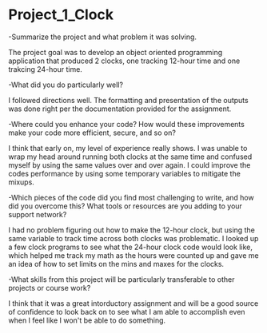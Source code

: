 # Project_1_Clock
-Summarize the project and what problem it was solving.

The project goal was to develop an object oriented programming application that produced 2 clocks, one tracking 12-hour time and one trakcing 24-hour time. 

-What did you do particularly well?

I followed directions well. The formatting and presentation of the outputs was done right per the documentation provided for the assignment.

-Where could you enhance your code? How would these improvements make your code more efficient, secure, and so on?

I think that early on, my level of experience really shows. I was unable to wrap my head around running both clocks at the same time and confused myself by using the same values over and over again. I could improve the codes performance by using some temporary variables to mitigate the mixups.

-Which pieces of the code did you find most challenging to write, and how did you overcome this? What tools or resources are you adding to your support network?

I had no problem figuring out how to make the 12-hour clock, but using the same variable to track time across both clocks was problematic. I looked up a few clock programs to see what the 24-hour clock code would look like, which helped me track my math as the hours were counted up and gave me an idea of how to set limits on the mins and maxes for the clocks.

-What skills from this project will be particularly transferable to other projects or course work?

I think that it was a great intorductory assignment and will be a good source of confidence to look back on to see what I am able to accomplish even when I feel like I won't be able to do something. 
